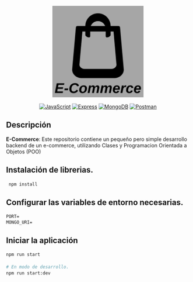 <p align="center">
  <a href="/"><img src='logo.png' width="250" alt="E-commerce" /></a>
</p>

<p align="center" >
<a href="https://developer.mozilla.org/en-US/docs/Web/JavaScript" target="_blank"><img alt="JavaScript" src="https://img.shields.io/badge/JavaScript-F7DF1E.svg?logo=javascript&logoColor=black"></a>
<a href="https://expressjs.com/" target="_blank"><img alt="Express" src="https://img.shields.io/badge/Express-000000.svg?logo=express&logoColor=white"></a>
<a href="https://www.mongodb.com/" target="_blank"><img alt="MongoDB" src="https://img.shields.io/badge/MongoDB-47A248.svg?logo=mongodb&logoColor=white"></a>
<!-- <a href="https://www.docker.com/" target="_blank"><img alt="Docker" src="https://img.shields.io/badge/Docker-2496ED.svg?logo=docker&logoColor=white"></a> -->
<a href="https://www.postman.com/" target="_blank"><img alt="Postman" src="https://img.shields.io/badge/Postman-FF6C37.svg?logo=postman&logoColor=white"></a>
</p>

## Descripción

**E-Commerce**: Este repositorio contiene un pequeño pero simple desarrollo backend de un e-commerce, utilizando Clases y Programacion Orientada a Objetos (POO)

## Instalación de librerias.

```bash
 npm install
```

## Configurar las variables de entorno necesarias.

```
PORT=
MONGO_URI=
```

## Iniciar la aplicación

```bash
npm run start

# En modo de desarrollo.
npm run start:dev
```
